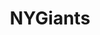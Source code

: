---
title: NYGiants
crosslinks:
- youtubefactsbot
- nfl
- EvilLeagueOfEvil
- MassdropBot
- cowboys
- livven
- youtubot
- CoalitionAgainstEvil
- NFL_Draft
- Patriots
- u_imguralbumbot
- minnesotavikings
- NYYankees
- SubredditDrama
- modnews
- nyjets
- anti_gif_bot
- autourbanbot
- Saints
- botpopularitybot
---